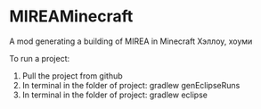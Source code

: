 # MIREAMinecraft
A mod generating a building of MIREA in Minecraft 
Хэллоу, хоуми

To run a project:
1. Pull the project from github
2. In terminal in the folder of project: gradlew genEclipseRuns
3. In terminal in the folder of project: gradlew eclipse
